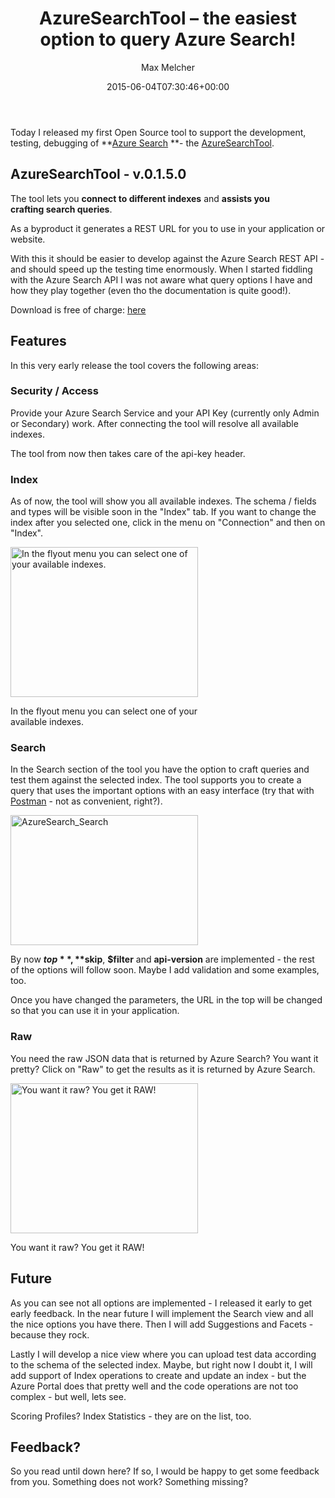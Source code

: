 ﻿---
title: AzureSearchTool – the easiest option to query Azure Search!
author: Max Melcher
aliases:
   - "/post/2015-06-04-azuresearchtool-the-very-first-release/"
2015: "06"
type: post
date: 2015-06-04T07:30:46+00:00
url: /2015/06/azuresearchtool-the-very-first-release/
yourls_shorturl:
  - http://melcher.it/s/5g
categories:
  - Azure
  - Azure Search
  - AzureSearchTool
  - Search

---
Today I released my first Open Source tool to support the development, testing, debugging of **[Azure Search][1] **- the [AzureSearchTool][2].

## AzureSearchTool - v.0.1.5.0

The tool lets you **connect to different indexes** and **assists you crafting search queries**.
  
As a byproduct it generates a REST URL for you to use in your application or website.

With this it should be easier to develop against the Azure Search REST API - and should speed up the testing time enormously. When I started fiddling with the Azure Search API I was not aware what query options I have and how they play together (even tho the documentation is quite good!).

Download is free of charge: [here][3]

## Features

In this very early release the tool covers the following areas:

### Security / Access

Provide your Azure Search Service and your API Key (currently only Admin or Secondary) work. After connecting the tool will resolve all available indexes.

The tool from now then takes care of the api-key header.

### Index

As of now, the tool will show you all available indexes. The schema / fields and types will be visible soon in the "Index" tab. If you want to change the index after you selected one, click in the menu on "Connection" and then on "Index".

<div id="attachment_1941" style="width: 310px" class="wp-caption aligncenter">
  <a href="https://melcher.it/wp-content/uploads/AzureSearch_Connection.png"><img data-attachment-id="1941" data-permalink="https://melcher.it/2015/06/azuresearchtool-the-very-first-release/azuresearch_connection/" data-orig-file="https://melcher.it/wp-content/uploads/AzureSearch_Connection.png" data-orig-size="1000,800" data-comments-opened="1" data-image-meta="{&quot;aperture&quot;:&quot;0&quot;,&quot;credit&quot;:&quot;&quot;,&quot;camera&quot;:&quot;&quot;,&quot;caption&quot;:&quot;&quot;,&quot;created_timestamp&quot;:&quot;0&quot;,&quot;copyright&quot;:&quot;&quot;,&quot;focal_length&quot;:&quot;0&quot;,&quot;iso&quot;:&quot;0&quot;,&quot;shutter_speed&quot;:&quot;0&quot;,&quot;title&quot;:&quot;&quot;,&quot;orientation&quot;:&quot;0&quot;}" data-image-title="AzureSearch Connection" data-image-description="" data-medium-file="https://melcher.it/wp-content/uploads/AzureSearch_Connection-300x240.png" data-large-file="https://melcher.it/wp-content/uploads/AzureSearch_Connection.png" class="size-medium wp-image-1941" src="https://melcher.it/wp-content/uploads/AzureSearch_Connection-300x240.png" alt="In the flyout menu you can select one of your available indexes." width="300" height="240" srcset="https://melcher.it/wp-content/uploads/AzureSearch_Connection-300x240.png 300w, https://melcher.it/wp-content/uploads/AzureSearch_Connection-930x744.png 930w, https://melcher.it/wp-content/uploads/AzureSearch_Connection-765x612.png 765w, https://melcher.it/wp-content/uploads/AzureSearch_Connection.png 1000w" sizes="(max-width: 300px) 100vw, 300px" /></a>
  
  <p class="wp-caption-text">
    In the flyout menu you can select one of your available indexes.
  </p>
</div>

### Search

In the Search section of the tool you have the option to craft queries and test them against the selected index. The tool supports you to create a query that uses the important options with an easy interface (try that with [Postman][4] - not as convenient, right?).
  
[<img data-attachment-id="1940" data-permalink="https://melcher.it/2015/06/azuresearchtool-the-very-first-release/azuresearch_search/" data-orig-file="https://melcher.it/wp-content/uploads/AzureSearch_Search.png" data-orig-size="1156,800" data-comments-opened="1" data-image-meta="{&quot;aperture&quot;:&quot;0&quot;,&quot;credit&quot;:&quot;&quot;,&quot;camera&quot;:&quot;&quot;,&quot;caption&quot;:&quot;&quot;,&quot;created_timestamp&quot;:&quot;0&quot;,&quot;copyright&quot;:&quot;&quot;,&quot;focal_length&quot;:&quot;0&quot;,&quot;iso&quot;:&quot;0&quot;,&quot;shutter_speed&quot;:&quot;0&quot;,&quot;title&quot;:&quot;&quot;,&quot;orientation&quot;:&quot;0&quot;}" data-image-title="AzureSearch_Search" data-image-description="" data-medium-file="https://melcher.it/wp-content/uploads/AzureSearch_Search-300x208.png" data-large-file="https://melcher.it/wp-content/uploads/AzureSearch_Search-1024x709.png" class="aligncenter size-medium wp-image-1940" src="https://melcher.it/wp-content/uploads/AzureSearch_Search-300x208.png" alt="AzureSearch_Search" width="300" height="208" srcset="https://melcher.it/wp-content/uploads/AzureSearch_Search-300x208.png 300w, https://melcher.it/wp-content/uploads/AzureSearch_Search-1024x709.png 1024w, https://melcher.it/wp-content/uploads/AzureSearch_Search-930x644.png 930w, https://melcher.it/wp-content/uploads/AzureSearch_Search-765x529.png 765w, https://melcher.it/wp-content/uploads/AzureSearch_Search.png 1156w" sizes="(max-width: 300px) 100vw, 300px" />][5]

By now **$top**, **$skip**, **$filter** and **api-version** are implemented - the rest of the options will follow soon. Maybe I add validation and some examples, too.

Once you have changed the parameters, the URL in the top will be changed so that you can use it in your application.

### Raw

You need the raw JSON data that is returned by Azure Search? You want it pretty? Click on "Raw" to get the results as it is returned by Azure Search.

<div id="attachment_1942" style="width: 310px" class="wp-caption aligncenter">
  <a href="https://melcher.it/wp-content/uploads/AzureSearchTool_Raw.png"><img data-attachment-id="1942" data-permalink="https://melcher.it/2015/06/azuresearchtool-the-very-first-release/azuresearchtool_raw/" data-orig-file="https://melcher.it/wp-content/uploads/AzureSearchTool_Raw.png" data-orig-size="1003,801" data-comments-opened="1" data-image-meta="{&quot;aperture&quot;:&quot;0&quot;,&quot;credit&quot;:&quot;&quot;,&quot;camera&quot;:&quot;&quot;,&quot;caption&quot;:&quot;&quot;,&quot;created_timestamp&quot;:&quot;0&quot;,&quot;copyright&quot;:&quot;&quot;,&quot;focal_length&quot;:&quot;0&quot;,&quot;iso&quot;:&quot;0&quot;,&quot;shutter_speed&quot;:&quot;0&quot;,&quot;title&quot;:&quot;&quot;,&quot;orientation&quot;:&quot;0&quot;}" data-image-title="AzureSearchTool Raw" data-image-description="" data-medium-file="https://melcher.it/wp-content/uploads/AzureSearchTool_Raw-300x240.png" data-large-file="https://melcher.it/wp-content/uploads/AzureSearchTool_Raw.png" class="size-medium wp-image-1942" src="https://melcher.it/wp-content/uploads/AzureSearchTool_Raw-300x240.png" alt="You want it raw? You get it RAW!" width="300" height="240" srcset="https://melcher.it/wp-content/uploads/AzureSearchTool_Raw-300x240.png 300w, https://melcher.it/wp-content/uploads/AzureSearchTool_Raw-930x743.png 930w, https://melcher.it/wp-content/uploads/AzureSearchTool_Raw-765x611.png 765w, https://melcher.it/wp-content/uploads/AzureSearchTool_Raw.png 1003w" sizes="(max-width: 300px) 100vw, 300px" /></a>
  
  <p class="wp-caption-text">
    You want it raw? You get it RAW!
  </p>
</div>

## Future

As you can see not all options are implemented - I released it early to get early feedback. In the near future I will implement the Search view and all the nice options you have there. Then I will add Suggestions and Facets - because they rock.

Lastly I will develop a nice view where you can upload test data according to the schema of the selected index. Maybe, but right now I doubt it, I will add support of Index operations to create and update an index - but the Azure Portal does that pretty well and the code operations are not too complex - but well, lets see.

Scoring Profiles? Index Statistics - they are on the list, too.

## Feedback?

So you read until down here? If so, I would be happy to get some feedback from you. Something does not work? Something missing?

 [1]: http://azure.microsoft.com/en-us/services/search/
 [2]: https://github.com/MaxMelcher/AzureSearchTool/releases
 [3]: http://melcher.it/s/5f
 [4]: https://azure.microsoft.com/en-us/documentation/articles/search-chrome-postman/
 [5]: https://melcher.it/wp-content/uploads/AzureSearch_Search.png
